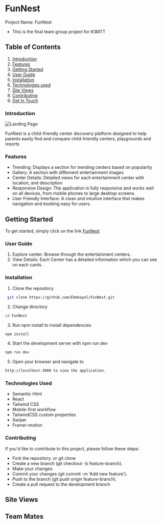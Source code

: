 # FunNest

Project Name: FunNest
- This is the final team group project for #3MTT


## Table of Contents

1. [Introduction](#introduction)
2. [Features](#features)
3. [Getting Started](#getting-started)
4. [User Guide](#user-guide)
5. [Installation](#installation)
6. [Technologies used](#technologies-used)
7. [Site Views](#site-views)
8. [Contributing](#contributing)
9. [Get In Touch](#get-in-touch)


### Introduction

![Landing Page]()

FunNest is a child-friendly center discovery platform designed to help parents easily find and compare child-friendly centers, playgrounds and resorts

### Features

- Trending: Displays a section for trending centers based on popularity
- Gallery: A section with diffenrent entertainment images
- Center Details: Detailed views for each entertainment center with location, and description
- Responsive Design: The application is fully responsive and works well on all devices, from mobile phones to large desktop screens.
- User Friendly Interface: A clean and intuitive interface that makes navigation and booking easy for users.

## Getting Started

To get started, simply click on the link [FunNest](https://fun-nest.vercel.app/)


### User Guide

1. Explore center: Browse through the entertainment centers. 
2. View Details: Each Center has a detailed information which you can see on each cards.
 

### Installation

1. Clone the repository

```bash
 git clone https://github.com/Ehmkayel/FunNest.git
```
2. Change directory

```bash
cd FunNest

```  
3. Run npm install to install dependencies

```bash
npm install

```

4. Start the development server with npm run dev

```bash
npm run dev

```
5. Open your browser and navigate to 
```bash
http://localhost:3000 to view the application.
```

### Technologies Used

- Semantic Html
- React
- Tailwind CSS
- Mobile-first workflow
- TailwindCSS custom properties
- Swiper
- Framer-motion


### Contributing
If you'd like to contribute to this project, please follow these steps:

- Fork the repository. or git clone
- Create a new branch (git checkout -b feature-branch).
- Make your changes.
- Commit your changes (git commit -m 'Add new feature').
- Push to the branch (git push origin feature-branch).
- Create a pull request to the development branch

## Site Views




## Team Mates


